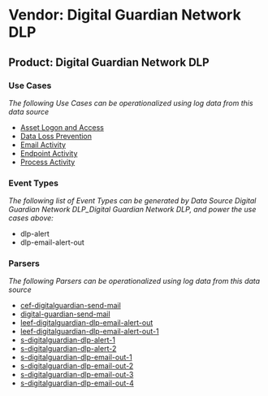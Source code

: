 Vendor: Digital Guardian Network DLP
====================================
Product: Digital Guardian Network DLP
-------------------------------------

### Use Cases

_The following Use Cases can be operationalized using log data from this data source_

* [Asset Logon and Access](usecase_asset_logon_and_access.md)
* [Data Loss Prevention](usecase_data_loss_prevention.md)
* [Email Activity](usecase_email_activity.md)
* [Endpoint Activity](usecase_endpoint_activity.md)
* [Process Activity](usecase_process_activity.md)


### Event Types

_The following list of Event Types can be generated by Data Source Digital Guardian Network DLP_Digital Guardian Network DLP, and power the use cases above:_

- dlp-alert
- dlp-email-alert-out


### Parsers

_The following Parsers can be operationalized using log data from this data source_

* [cef-digitalguardian-send-mail](parserContent_cef-digitalguardian-send-mail.md)
* [digital-guardian-send-mail](parserContent_digital-guardian-send-mail.md)
* [leef-digitalguardian-dlp-email-alert-out](parserContent_leef-digitalguardian-dlp-email-alert-out.md)
* [leef-digitalguardian-dlp-email-alert-out-1](parserContent_leef-digitalguardian-dlp-email-alert-out-1.md)
* [s-digitalguardian-dlp-alert-1](parserContent_s-digitalguardian-dlp-alert-1.md)
* [s-digitalguardian-dlp-alert-2](parserContent_s-digitalguardian-dlp-alert-2.md)
* [s-digitalguardian-dlp-email-out-1](parserContent_s-digitalguardian-dlp-email-out-1.md)
* [s-digitalguardian-dlp-email-out-2](parserContent_s-digitalguardian-dlp-email-out-2.md)
* [s-digitalguardian-dlp-email-out-3](parserContent_s-digitalguardian-dlp-email-out-3.md)
* [s-digitalguardian-dlp-email-out-4](parserContent_s-digitalguardian-dlp-email-out-4.md)
